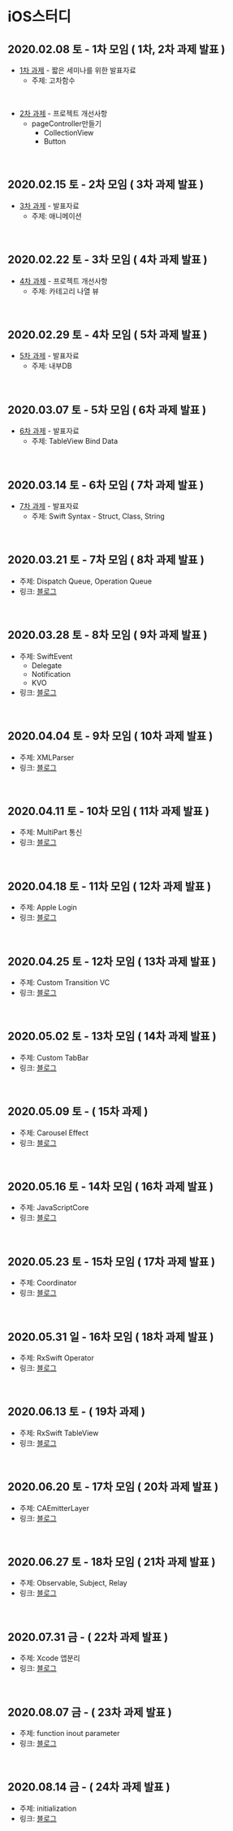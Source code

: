 # iOS스터디




## 2020.02.08 토 - 1차 모임 ( 1차, 2차 과제 발표 )

* [1차 과제](https://github.com/iOS-SOPT-iNNovation/Study-NamSoo/blob/master/01차-발표자료.md) - 짧은 세미나를 위한 발표자료
  * 주제:  고차함수

</br>

* [2차 과제](https://github.com/iOS-SOPT-iNNovation/Study-NamSoo/blob/master/02차-프로젝트개선사항.md) - 프로젝트 개선사항
  * pageController만들기
    * CollectionView
    * Button

</br>

## 2020.02.15 토 - 2차 모임 ( 3차 과제 발표 )

* [3차 과제](https://github.com/iOS-SOPT-iNNovation/Study-NamSoo/blob/master/03차-발표자료.md) - 발표자료
	* 주제: 애니메이션

</br>

## 2020.02.22 토 - 3차 모임 ( 4차 과제 발표 )

* [4차 과제](https://github.com/iOS-SOPT-iNNovation/Study-NamSoo/blob/master/04차-프로젝트개선사항.md) - 프로젝트 개선사항
	* 주제: 카테고리 나열 뷰

</br>

## 2020.02.29 토 - 4차 모임 ( 5차 과제 발표 )

* [5차 과제](https://github.com/iOS-SOPT-iNNovation/Study-NamSoo/blob/master/05차-발표자료.md) - 발표자료
	* 주제: 내부DB

</br>

## 2020.03.07 토 - 5차 모임 ( 6차 과제 발표 )

* [6차 과제](https://github.com/iOS-SOPT-iNNovation/Study-NamSoo/blob/master/06차-발표자료.md) - 발표자료
	* 주제: TableView Bind Data

</br>

## 2020.03.14 토 - 6차 모임 ( 7차 과제 발표 )

* [7차 과제](https://github.com/iOS-SOPT-iNNovation/Study-NamSoo/blob/master/07차-발표자료.md) - 발표자료
  * 주제: Swift Syntax - Struct, Class, String

</br>

## 2020.03.21 토 - 7차 모임 ( 8차 과제 발표 )

* 주제: Dispatch Queue, Operation Queue
* 링크: [블로그](https://nsios.tistory.com/31)

</br>

## 2020.03.28 토 - 8차 모임 ( 9차 과제 발표 )

* 주제: SwiftEvent
  * Delegate
  * Notification
  * KVO
* 링크: [블로그](https://nsios.tistory.com/33)

</br>

## 2020.04.04 토 - 9차 모임 ( 10차 과제 발표 )

* 주제: XMLParser
* 링크: [블로그](https://nsios.tistory.com/38)

</br>

## 2020.04.11 토 - 10차 모임 ( 11차 과제 발표 )

* 주제: MultiPart 통신
* 링크: [블로그](https://nsios.tistory.com/39)

</br>

## 2020.04.18 토 - 11차 모임 ( 12차 과제 발표 )

* 주제: Apple Login
* 링크: [블로그](https://nsios.tistory.com/40)

</br>

## 2020.04.25 토 - 12차 모임 ( 13차 과제 발표 )

* 주제: Custom Transition VC
* 링크: [블로그](https://nsios.tistory.com/43)

</br>



## 2020.05.02 토 - 13차 모임 ( 14차 과제 발표 )

* 주제: Custom TabBar
* 링크: [블로그](https://nsios.tistory.com/44)

</br>

## 2020.05.09 토 - ( 15차 과제 )

* 주제: Carousel Effect
* 링크: [블로그](https://nsios.tistory.com/45)

</br>

## 2020.05.16 토 - 14차 모임 ( 16차 과제 발표 )

* 주제: JavaScriptCore
* 링크: [블로그](https://nsios.tistory.com/47)

</br>

## 2020.05.23 토 - 15차 모임 ( 17차 과제 발표 )

* 주제: Coordinator
* 링크: [블로그](https://nsios.tistory.com/48)

</br>

## 2020.05.31 일 - 16차 모임 ( 18차 과제 발표 )

* 주제: RxSwift Operator
* 링크: [블로그](https://nsios.tistory.com/51)

</br>

## 2020.06.13 토 - ( 19차 과제 )

* 주제: RxSwift TableView
* 링크: [블로그](https://nsios.tistory.com/52)

</br>

## 2020.06.20 토 - 17차 모임 ( 20차 과제 발표 )

* 주제: CAEmitterLayer
* 링크: [블로그](https://nsios.tistory.com/53)

</br>

## 2020.06.27 토 - 18차 모임 ( 21차 과제 발표 )

* 주제: Observable, Subject, Relay
* 링크: [블로그](https://nsios.tistory.com/54)

</br>

## 2020.07.31 금 - ( 22차 과제 발표 )

* 주제: Xcode 앱분리
* 링크: [블로그](https://nsios.tistory.com/55)

</br>

## 2020.08.07 금 - ( 23차 과제 발표 )

* 주제: function inout parameter
* 링크: [블로그](https://nsios.tistory.com/57)

</br>

## 2020.08.14 금 - ( 24차 과제 발표 )

* 주제: initialization
* 링크: [블로그](https://nsios.tistory.com/59)

</br>